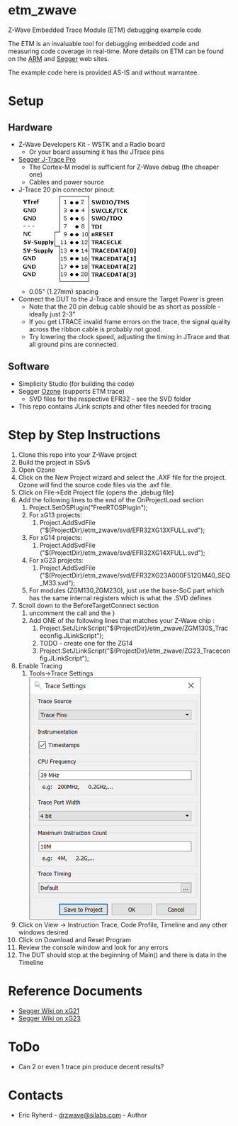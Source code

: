 # etm\_zwave
Z-Wave Embedded Trace Module (ETM) debugging example code

The ETM is an invaluable tool for debugging embedded code and measuring code coverage in real-time.
More details on ETM can be found on the [ARM](https://developer.arm.com/documentation/ddi0337/h/embedded-trace-macrocell/about-the-etm) and [Segger](https://www.segger.com/) web sites.

The example code here is provided AS-IS and without warrantee.

# Setup

## Hardware

- Z-Wave Developers Kit - WSTK and a Radio board
    - Or your board assuming it has the JTrace pins
- [Segger J-Trace Pro](https://www.segger.com/products/debug-probes/j-trace/)
    - The Cortex-M model is sufficient for Z-Wave debug (the cheaper one)
    - Cables and power source
- J-Trace 20 pin connector pinout: ![J-Trace Pinout](./pics/jtrace-pinout.png)
    - 0.05" (1.27mm) spacing
- Connect the DUT to the J-Trace and ensure the Target Power is green
    - Note that the 20 pin debug cable should be as short as possible - ideally just 2-3"
    - If you get LTRACE invalid frame errors on the trace, the signal quality across the ribbon cable is probably not good.
    - Try lowering the clock speed, adjusting the timing in JTrace and that all ground pins are connected.

## Software

- Simplicity Studio (for building the code)
- Segger [Ozone](https://www.segger.com/products/development-tools/ozone-j-link-debugger/]Debugger) (supports ETM trace)
    - SVD files for the respective EFR32 - see the SVD folder
- This repo contains JLink scripts and other files needed for tracing

# Step by Step Instructions

1. Clone this repo into your Z-Wave project
2. Build the project in SSv5
3. Open Ozone
4. Click on the New Project wizard and select the .AXF file for the project. Ozone will find the source code files via the .axf file.
5. Click on File-\>Edit Project file (opens the .jdebug file)
6. Add the following lines to the end of the OnProjectLoad section
    1. Project.SetOSPlugin("FreeRTOSPlugin"); 
    1. For xG13 projects:
        1. Project.AddSvdFile ("$(ProjectDir)/etm\_zwave/svd/EFR32XG13XFULL.svd"); 
    1. For xG14 projects:
        1. Project.AddSvdFile ("$(ProjectDir)/etm\_zwave/svd/EFR32XG14XFULL.svd"); 
    1. For xG23 projects:
        1. Project.AddSvdFile ("$(ProjectDir)/etm\_zwave/svd/EFR32XG23A000F512GM40\_SEQ\_M33.svd"); 
    2. For modules (ZGM130,ZGM230), just use the base-SoC part which has the same internal registers which is what the .SVD defines
7. Scroll down to the BeforeTargetConnect section
    1. uncomment the call and the }
    2. Add ONE of the following lines that matches your Z-Wave chip :
        1. Project.SetJLinkScript("$(ProjectDir)/etm_zwave/ZGM130S_Traceconfig.JLinkScript"); 
        1. TODO - create one for the ZG14
        1. Project.SetJLinkScript("$(ProjectDir)/etm_zwave/ZG23_Traceconfig.JLinkScript"); 
8. Enable Tracing
    1. Tools-\>Trace Settings ![Trace Settings](./pics/TraceSettings.png)
9. Click on View -\> Instruction Trace, Code Profile, Timeline and any other windows desired
10. Click on Download and Reset Program  
11. Review the console window and look for any errors
12. The DUT should stop at the beginning of Main() and there is data in the Timeline

# Reference Documents

- [Segger Wiki on xG21](https://wiki.segger.com/Silicon_Labs_EFR32xG21)
- [Segger Wiki on xG23](https://wiki.segger.com/Silicon_Labs_EFR32xG23)

# ToDo

- Can 2 or even 1 trace pin produce decent results?

# Contacts
- Eric Ryherd - drzwave@silabs.com - Author

